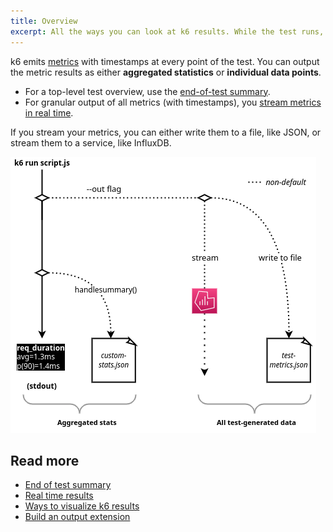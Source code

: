 ```yaml
---
title: Overview
excerpt: All the ways you can look at k6 results. While the test runs, after the test runs, on an external platform, as summary statistics.
---
```


k6 emits [metrics](/using-k6/metrics) with timestamps at every point of the test.
You can output the metric results as either **aggregated statistics** or **individual data points**.

- For a top-level test overview, use the [end-of-test summary](../end-of-test).
- For granular output of all metrics (with timestamps), you [stream metrics in real time](../real-time).

If you stream your metrics, you can either write them to a file, like JSON, or stream them to a service, like InfluxDB.

![A diagram of the two broad ways to handle results: aggregated and granular](./images/k6-results-diagram.png)


## Read more
- [End of test summary](../end-of-test)
- [Real time results](../real-time)
- [Ways to visualize k6 results](https://k6.io/blog/ways-to-visualize-k6-results/)
- [Build an output extension](/extensions/get-started/create/output-extensions/)